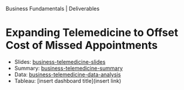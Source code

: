 Business Fundamentals | Deliverables

# Expanding Telemedicine to Offset Cost of Missed Appointments  

* Slides: [business-telemedicine-slides]()
* Summary: [business-telemedicine-summary](https://github.com/slp22/business-project/blob/main/business_telemedicine_summary.md)
* Data: [business-telemedicine-data-analysis](https://docs.google.com/spreadsheets/d/1D6C3ND8lyubF3_ExAL7TZzlsHO7_-m1A3CbWIuYEd6Q/edit?usp=sharing)
* Tableau: [insert dashboard title](insert link)

 